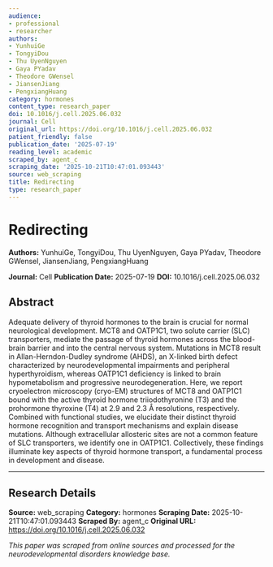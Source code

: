 ```yaml
---
audience:
- professional
- researcher
authors:
- YunhuiGe
- TongyiDou
- Thu UyenNguyen
- Gaya PYadav
- Theodore GWensel
- JiansenJiang
- PengxiangHuang
category: hormones
content_type: research_paper
doi: 10.1016/j.cell.2025.06.032
journal: Cell
original_url: https://doi.org/10.1016/j.cell.2025.06.032
patient_friendly: false
publication_date: '2025-07-19'
reading_level: academic
scraped_by: agent_c
scraping_date: '2025-10-21T10:47:01.093443'
source: web_scraping
title: Redirecting
type: research_paper
---
```

# Redirecting

**Authors:** YunhuiGe, TongyiDou, Thu UyenNguyen, Gaya PYadav, Theodore GWensel, JiansenJiang, PengxiangHuang

**Journal:** Cell
**Publication Date:** 2025-07-19
**DOI:** 10.1016/j.cell.2025.06.032

## Abstract

Adequate delivery of thyroid hormones to the brain is crucial for normal neurological development. MCT8 and OATP1C1, two solute carrier (SLC) transporters, mediate the passage of thyroid hormones across the blood-brain barrier and into the central nervous system. Mutations in MCT8 result in Allan-Herndon-Dudley syndrome (AHDS), an X-linked birth defect characterized by neurodevelopmental impairments and peripheral hyperthyroidism, whereas OATP1C1 deficiency is linked to brain hypometabolism and progressive neurodegeneration. Here, we report cryoelectron microscopy (cryo-EM) structures of MCT8 and OATP1C1 bound with the active thyroid hormone triiodothyronine (T3) and the prohormone thyroxine (T4) at 2.9 and 2.3 Å resolutions, respectively. Combined with functional studies, we elucidate their distinct thyroid hormone recognition and transport mechanisms and explain disease mutations. Although extracellular allosteric sites are not a common feature of SLC transporters, we identify one in OATP1C1. Collectively, these findings illuminate key aspects of thyroid hormone transport, a fundamental process in development and disease.

---

## Research Details

**Source:** web_scraping
**Category:** hormones
**Scraping Date:** 2025-10-21T10:47:01.093443
**Scraped By:** agent_c
**Original URL:** https://doi.org/10.1016/j.cell.2025.06.032

*This paper was scraped from online sources and processed for the neurodevelopmental disorders knowledge base.*